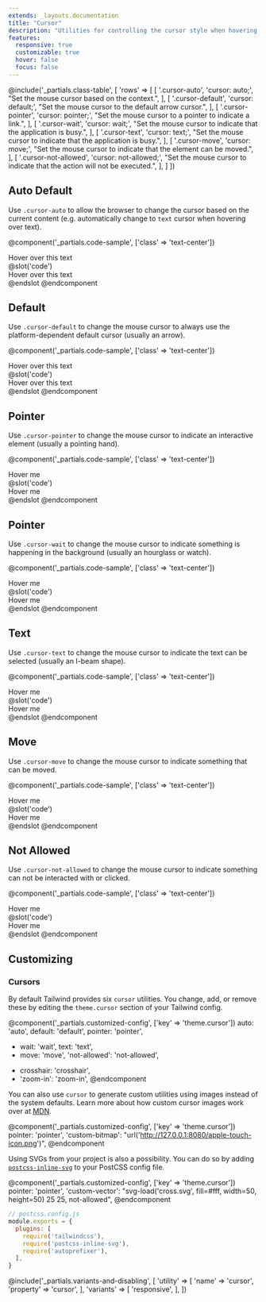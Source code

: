 ```yaml
---
extends: _layouts.documentation
title: "Cursor"
description: "Utilities for controlling the cursor style when hovering over an element."
features:
  responsive: true
  customizable: true
  hover: false
  focus: false
---
```


@include('_partials.class-table', [
  'rows' => [
    [
      '.cursor-auto',
      'cursor: auto;',
      "Set the mouse cursor based on the context.",
    ],
    [
      '.cursor-default',
      'cursor: default;',
      "Set the mouse cursor to the default arrow cursor.",
    ],
    [
      '.cursor-pointer',
      'cursor: pointer;',
      "Set the mouse cursor to a pointer to indicate a link.",
    ],
    [
      '.cursor-wait',
      'cursor: wait;',
      "Set the mouse cursor to indicate that the application is busy.",
    ],
    [
      '.cursor-text',
      'cursor: text;',
      "Set the mouse cursor to indicate that the application is busy.",
    ],
    [
      '.cursor-move',
      'cursor: move;',
      "Set the mouse cursor to indicate that the element can be moved.",
    ],
    [
      '.cursor-not-allowed',
      'cursor: not-allowed;',
      "Set the mouse cursor to indicate that the action will not be executed.",
    ],
  ]
])

## Auto <span class="ml-2 font-semibold text-gray-600 text-sm uppercase tracking-wide">Default</span>

Use `.cursor-auto` to allow the browser to change the cursor based on the current content (e.g. automatically change to `text` cursor when hovering over text).

@component('_partials.code-sample', ['class' => 'text-center'])
<div class="cursor-auto max-w-xs p-2 bg-gray-200 mx-auto">
  Hover over this text
</div>
@slot('code')
<div class="cursor-auto ...">
  Hover over this text
</div>
@endslot
@endcomponent

## Default

Use `.cursor-default` to change the mouse cursor to always use the platform-dependent default cursor (usually an arrow).

@component('_partials.code-sample', ['class' => 'text-center'])
<div class="cursor-default max-w-xs p-2 bg-gray-200 mx-auto">
  Hover over this text
</div>
@slot('code')
<div class="cursor-default ...">
  Hover over this text
</div>
@endslot
@endcomponent

## Pointer

Use `.cursor-pointer` to change the mouse cursor to indicate an interactive element (usually a pointing hand).

@component('_partials.code-sample', ['class' => 'text-center'])
<div class="cursor-pointer max-w-xs p-2 bg-gray-200 mx-auto">
  Hover me
</div>
@slot('code')
<div class="cursor-pointer ...">
  Hover me
</div>
@endslot
@endcomponent

## Pointer

Use `.cursor-wait` to change the mouse cursor to indicate something is happening in the background (usually an hourglass or watch).

@component('_partials.code-sample', ['class' => 'text-center'])
<div class="cursor-wait max-w-xs p-2 bg-gray-200 mx-auto">
  Hover me
</div>
@slot('code')
<div class="cursor-wait ...">
  Hover me
</div>
@endslot
@endcomponent

## Text

Use `.cursor-text` to change the mouse cursor to indicate the text can be selected (usually an I-beam shape).

@component('_partials.code-sample', ['class' => 'text-center'])
<div class="cursor-text max-w-xs p-2 bg-gray-200 mx-auto">
  Hover me
</div>
@slot('code')
<div class="cursor-text ...">
  Hover me
</div>
@endslot
@endcomponent

## Move

Use `.cursor-move` to change the mouse cursor to indicate something that can be moved.

@component('_partials.code-sample', ['class' => 'text-center'])
<div class="cursor-move max-w-xs p-2 bg-gray-200 mx-auto">
  Hover me
</div>
@slot('code')
<div class="cursor-move ...">
  Hover me
</div>
@endslot
@endcomponent

## Not Allowed

Use `.cursor-not-allowed` to change the mouse cursor to indicate something can not be interacted with or clicked.

@component('_partials.code-sample', ['class' => 'text-center'])
<div class="cursor-not-allowed max-w-xs p-2 bg-gray-200 mx-auto">
  Hover me
</div>
@slot('code')
<div class="cursor-not-allowed ...">
  Hover me
</div>
@endslot
@endcomponent

## Customizing

### Cursors

By default Tailwind provides six `cursor` utilities. You change, add, or remove these by editing the `theme.cursor` section of your Tailwind config.

@component('_partials.customized-config', ['key' => 'theme.cursor'])
  auto: 'auto',
  default: 'default',
  pointer: 'pointer',
- wait: 'wait',
  text: 'text',
- move: 'move',
  'not-allowed': 'not-allowed',
+ crosshair: 'crosshair',
+ 'zoom-in': 'zoom-in',
@endcomponent

You can also use `cursor` to generate custom utilities using images instead of the system defaults. Learn more about how custom cursor images work over at [MDN](https://developer.mozilla.org/en-US/docs/Web/CSS/cursor).

@component('_partials.customized-config', ['key' => 'theme.cursor'])
  pointer: 'pointer',
  'custom-bitmap': "url('http://127.0.0.1:8080/apple-touch-icon.png')",
@endcomponent

Using SVGs from your project is also a possibility. You can do so by adding [`postcss-inline-svg`](https://github.com/TrySound/postcss-inline-svg) to your PostCSS config file.

@component('_partials.customized-config', ['key' => 'theme.cursor'])
  pointer: 'pointer',
  'custom-vector': "svg-load('cross.svg', fill=#fff, width=50, height=50) 25 25, not-allowed",
@endcomponent

```js
// postcss.config.js
module.exports = {
  plugins: [
    require('tailwindcss'),
    require('postcss-inline-svg'),
    require('autoprefixer'),
  ],
}
```

@include('_partials.variants-and-disabling', [
    'utility' => [
        'name' => 'cursor',
        'property' => 'cursor',
    ],
    'variants' => [
        'responsive',
    ],
])
